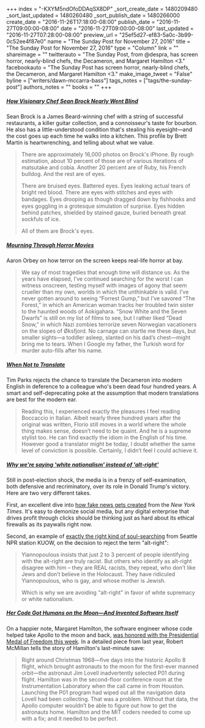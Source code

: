 +++
index = "-KXYM5ndOfoDDAqSX8DP"
_sort_create_date = 1480209480
_sort_last_updated = 1480260480
_sort_publish_date = 1480266000
create_date = "2016-11-26T17:18:00-08:00"
publish_date = "2016-11-27T09:00:00-08:00"
date = "2016-11-27T09:00:00-08:00"
last_updated = "2016-11-27T07:28:00-08:00"
preview_url = "25ef5d27-ef83-5a0c-3b99-0c52ee4f87e0"
name = "The Sunday Post for November 27, 2016"
title = "The Sunday Post for November 27, 2016"
type = "Column"
link = ""
shareimage = ""
twitterauto = "The Sunday Post, from @despra, has screen horror, nearly-blind chefs, the Decameron, and Margaret Hamilton <3."
facebookauto = "The Sunday Post has screen horror, nearly-blind chefs, the Decameron, and Margaret Hamilton <3."
make_image_tweet = "False"
byline = ["writers/dawn-mccarra-bass"]
tags_notes = ["tags/the-sunday-post"]
authors_notes = ""
books = ""
+++
<h5><a href="http://www.gq.com/story/sean-brock-husk-breaking-himself-moty" title="How Visionary Chef Sean Brock Nearly Went Blind - GQ">How Visionary Chef Sean Brock Nearly Went Blind</a></h5>

Sean Brock is a James Beard-winning chef with a string of successful restaurants, a killer guitar collection, and a connoisseur's taste for bourbon. He also has a little-understood condition that's stealing his eyesight&mdash;and the cost goes up each time he walks into a kitchen. This profile by Brett Martin is heartwrenching, and telling about what we value.

<blockquote>
<p>There are approximately 16,000 photos on Brock's iPhone. By rough estimation, about 10 percent of those are of various iterations of matsutake and cobia. Another 20 percent are of Ruby, his French bulldog. And the rest are of eyes.</p>

<p>There are bruised eyes. Battered eyes. Eyes leaking actual tears of bright red blood. There are eyes with stitches and eyes with bandages. Eyes drooping as though dragged down by ﬁshhooks and eyes goggling in a grotesque simulation of surprise. Eyes hidden behind patches, shielded by stained gauze, buried beneath great sockfuls of ice.

<p>All of them are Brock's eyes.</p>

</blockquote>


<h5><a href="http://www.newyorker.com/books/page-turner/mourning-through-horror-movies" title="Mourning Through Horror Movies - The New Yorker">Mourning Through Horror Movies</a></h5>

Aaron Orbey on how terror on the screen keeps real-life horror at bay.

<blockquote>
We say of most tragedies that enough time will distance us. As the years have elapsed, I’ve continued searching for the worst I can witness onscreen, testing myself with images of agony that seem crueller than my own, worlds in which the unthinkable is valid. I’ve never gotten around to seeing “Forrest Gump,” but I’ve savored “The Forest,” in which an American woman tracks her troubled twin sister to the haunted woods of Aokigahara. “Snow White and the Seven Dwarfs” is still on my list of films to see, but I rather liked “Dead Snow,” in which Nazi zombies terrorize seven Norwegian vacationers on the slopes of Øksfjord. No carnage can startle me these days, but smaller sights—a toddler asleep, slanted on his dad’s chest—might bring me to tears. When I Google my father, the Turkish word for murder auto-fills after his name.
</blockquote>

<h5><a href="http://www.nybooks.com/daily/2016/11/07/decameron-when-not-to-translate/" title="When Not to Translate - New York Review of Books">When Not to Translate</a></h5>

Tim Parks rejects the chance to translate the Decameron into modern English in deference to a colleague who's been dead four hundred years. A smart and self-deprecating poke at the assumption that modern translations are best for the modern ear.

<blockquote>
<p>Reading this, I experienced exactly the pleasures I feel reading Boccaccio in Italian. Albeit nearly three hundred years after the original was written, Florio still moves in a world where the whole thing makes sense, doesn’t need to be quaint. And he is a supreme stylist too. He can find exactly the idiom in the English of his time. However good a translator might be today, I doubt whether the same level of conviction is possible. Certainly, I didn’t feel I could achieve it.</p>
</blockquote>

<h5><a href="http://kuow.org/post/why-were-saying-white-nationalism-instead-alt-right" title="Why we're saying 'white nationalism' instead of 'alt-right' - kuow.org">Why we're saying 'white nationalism' instead of 'alt-right'</a></h5>

Still in post-election shock, the media is in a frenzy of self-examination, both defensive and recriminatory, over its role in Donald Trump's victory. Here are two very different takes.

First, an excellent dive into <a href="http://mobile.nytimes.com/2016/11/25/world/europe/fake-news-donald-trump-hillary-clinton-georgia.html" title="Inside a Fake News Sausage Factory - The New York Times">how fake news gets created</a> from the _New York Times_. It's easy to demonize social media, but any digital enterprise that drives profit through clicks should be thinking just as hard about its ethical firewalls as its paywalls right now.

Second, an example of <a href="http://kuow.org/post/why-were-saying-white-nationalism-instead-alt-right" title="Why we're saying 'white nationalism' instead of 'alt-right' - kuow.org">exactly the right kind of soul-searching</a> from Seattle NPR station KUOW, on the decision to reject the term "alt-right":

<blockquote>
<p>Yiannopoulous insists that just 2 to 3 percent of people identifying with the alt-right are truly racist. But others who identify as alt-right disagree with him – they are REAL racists, they repeat, who don’t like Jews and don’t believe in the Holocaust. They have ridiculed Yiannopoulous, who is gay, and whose mother is Jewish.</p>

<p>Which is why we are avoiding "alt-right" in favor of white supremacy or white nationalism.</p>
</blockquote>

<h5><a href="https://www.wired.com/2015/10/margaret-hamilton-nasa-apollo/" title="Her Code Got Humans on the Moon—And Invented Software Itself - Wired">Her Code Got Humans on the Moon—And Invented Software Itself</a></h5>

On a happier note, Margaret Hamilton, the software engineer whose code helped take Apollo to the moon and back, <a href="http://www.cbsnews.com/news/white-house-medal-of-freedom-margaret-hamilton-grace-hopper/" title="White House honors two of tech's female pioneers">was honored with the Presidential Medal of Freedom this week</a>. In a detailed piece from last year, Robert McMillan tells the story of Hamilton's last-minute save:

<blockquote>
<p>Right around Christmas 1968—five days into the historic Apollo 8 flight, which brought astronauts to the moon for the first-ever manned orbit—the astronaut Jim Lovell inadvertently selected P01 during flight. Hamilton was in the second-floor conference room at the Instrumentation Laboratory when the call came in from Houston. Launching the P01 program had wiped out all the navigation data Lovell had been collecting. That was a problem. Without that data, the Apollo computer wouldn’t be able to figure out how to get the astronauts home. Hamilton and the MIT coders needed to come up with a fix; and it needed to be perfect. </p>
</blockquote>
